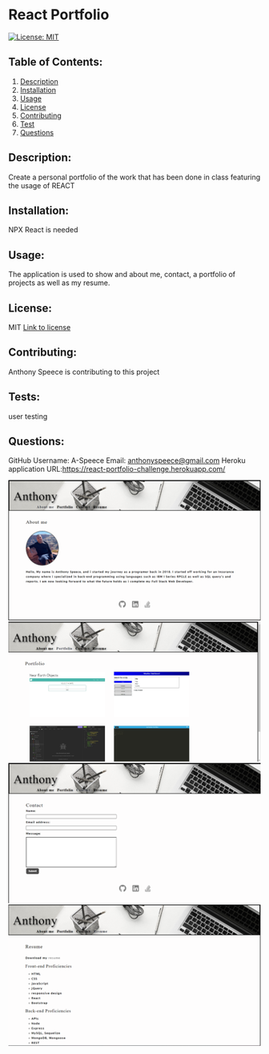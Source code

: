 # React Portfolio

[![License: MIT](https://img.shields.io/badge/License-MIT-yellow.svg)](https://opensource.org/licenses/MIT)

## Table of Contents:

1. [Description](#description)
2. [Installation](#installation)
3. [Usage](#usage)
4. [License](#license)
5. [Contributing](#contributing)
6. [Test](#tests)
7. [Questions](#questions)

## Description:

Create a personal portfolio of the work that has been done in class featuring the usage of REACT

## Installation:

NPX React is needed

## Usage:

The application is used to show and about me, contact, a portfolio of projects as well as my resume.

## License:

MIT
[Link to license](https://opensource.org/licenses/MIT)

## Contributing:

Anthony Speece is contributing to this project

## Tests:

user testing

## Questions:

GitHub Username: A-Speece
Email: anthonyspeece@gmail.com
Heroku application URL:https://react-portfolio-challenge.herokuapp.com/

![Screenshot01](./src/assets/screenshots/Screenshot01.png)
![Screenshot02](./src/assets/screenshots/Screenshot02.png)
![Screenshot03](./src/assets/screenshots/Screenshot03.png)
![Screenshot04](./src/assets/screenshots/Screenshot04.png)
